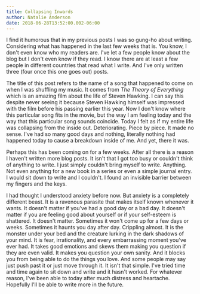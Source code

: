 ```yaml
---
title: Collapsing Inwards
author: Natalie Anderson
date: 2018-06-28T13:52:00.002-06:00
---
```

I find it humorous that in my previous posts I was so gung-ho about writing. Considering what has happened in the last few weeks that is. You know, I don't even know who my readers are. I've let a few people know about the blog but I don't even know if they read. I know there are at least a few people in different countries that read what I write. And I've only written three (four once this one goes out) posts.

The title of this post refers to the name of a song that happened to come on when I was shuffling my music. It comes from <i>The Theory of Everything </i>which is an amazing film about the life of Steven Hawking. I can say this despite never seeing it because Steven Hawking himself was impressed with the film before his passing earlier this year. Now I don't know where this particular song fits in the movie, but the way I am feeling today and the way that this particular song sounds coincide. Today I felt as if my entire life was collapsing from the inside out. Deteriorating. Piece by piece. It made no sense. I've had so many good days and nothing, literally nothing had happened today to cause a breakdown inside of me. And yet, there it was.

Perhaps this has been coming on for a few weeks. After all there is a reason I haven't written more blog posts. It isn't that I got too busy or couldn't think of anything to write. I just simply couldn't bring myself to write. Anything. Not even anything for a new book in a series or even a simple journal entry. I would sit down to write and I couldn't. I found an invisible barrier between my fingers and the keys.

I had thought I understood anxiety before now. But anxiety is a completely different beast. It is a ravenous parasite that makes itself known whenever it wants. It doesn't matter if you've had a good day or a bad day. It doesn't matter if you are feeling good about yourself or if your self-esteem is shattered. It doesn't matter. Sometimes it won't come up for a few days or weeks. Sometimes it haunts you day after day. Crippling almost. It is the monster under your bed and the creature lurking in the dark shadows of your mind. It is fear, irrationality, and every embarrassing moment you've ever had. It takes good emotions and skews them making you question if they are even valid. It makes you question your own sanity. And it blocks you from being able to do the things you love. And some people may say just push past it or just move through it. It isn't that simple. I've tried time and time again to sit down and write and it hasn't worked. For whatever reason, I've been able to today after much distress and heartache. Hopefully I'll be able to write more in the future.

